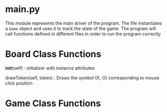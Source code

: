 # main.py

This module represents the main driver of the program. The file instantiates a `Game` object and uses it to track the state of the game.
The program will call functions defined in different files in order to run the program correctly

# Board Class Functions

__init__(self) : initializer with instance attributes

drawToken(self, token) : Draws the symbol (X, O) corresponding to mouse click position

# Game Class Functions
